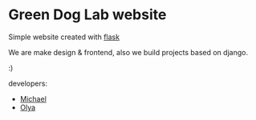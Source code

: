 # Green Dog Lab website

Simple website created with [flask](http://flask.pocoo.org/)

We are make design & frontend, also we build projects based on django.

:)

developers:

* [Michael](https://github.com/macgera)
* [Olya](https://github.com/OlyaYakimenko)
